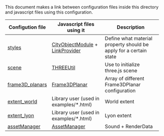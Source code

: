 This document makes a link between configuration files inside this directory and javascript files using this configuration.

| Configution file | Javascript files using it | Description|
|------------------|---------------------------|--|
| [styles](./styles.json) |   [CityObjectModule](../../../packages/browser/src/Component/Widget/CityObjects/CityObjectModule.js) + [LinkProvider](../../../packages/browser/src/Component/Widget/Server/Document/Link/ViewModel/LinkProvider.js)            | Define what material property should be apply for a certain state  |
| [scene](./scene.json) | [THREEUtil](../../../packages/browser/src/Component/THREEUtil.js) | Use to initialize three.js scene  |
| [frame3D_planars](./frame3D_planars.json) | [Frame3DPlanar](../../../packages/browser/src/Component/Frame3D/Frame3DPlanar.js) | Array of different Frame3DPlanar configuration |
| [extent_world](./extent_world.json) | Library user (used in examples/*.html)  | World extent |
| [extent_lyon](./extent_lyon.json) | Library user (used in examples/*.html)  | Lyon extent |
| [assetManager](./assetManager.json) | [AssetManager](../../../packages/browser/src/Component/AssetManager/AssetManager.js)  | Sound + RenderData |